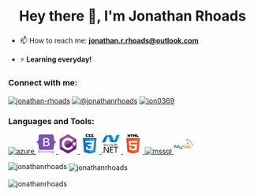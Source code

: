 <h1 align="center">Hey there 👋, I'm Jonathan Rhoads</h1>
<h3 align="center"></h3>

- 📫 How to reach me: **jonathan.r.rhoads@outlook.com**

- ⚡ **Learning everyday!**

<!--### Blogs posts
<!-- BLOG-POST-LIST:START -->
<!-- BLOG-POST-LIST:END -->


<h3 align="left">Connect with me:</h3>
<p align="left">
<a href="https://linkedin.com/in/jonathan-rhoads" target="blank"><img align="center" src="https://cdn.jsdelivr.net/npm/simple-icons@3.0.1/icons/linkedin.svg" alt="jonathan-rhoads" height="30" width="40" /></a>
<a href="https://medium.com/@jonathanrhoads" target="blank"><img align="center" src="https://cdn.jsdelivr.net/npm/simple-icons@3.0.1/icons/medium.svg" alt="@jonathanrhoads" height="30" width="40" /></a>
<a href="https://www.leetcode.com/jon0369" target="blank"><img align="center" src="https://cdn.jsdelivr.net/npm/simple-icons@3.0.1/icons/leetcode.svg" alt="jon0369" height="30" width="40" /></a>
</p>

<h3 align="left">Languages and Tools:</h3>
<p align="left"> <a href="https://azure.microsoft.com/en-in/" target="_blank"> <img src="https://www.vectorlogo.zone/logos/microsoft_azure/microsoft_azure-icon.svg" alt="azure" width="40" height="40"/> </a> <a href="https://getbootstrap.com" target="_blank"> <img src="https://raw.githubusercontent.com/devicons/devicon/master/icons/bootstrap/bootstrap-plain-wordmark.svg" alt="bootstrap" width="40" height="40"/> </a> <a href="https://www.w3schools.com/cs/" target="_blank"> <img src="https://raw.githubusercontent.com/devicons/devicon/master/icons/csharp/csharp-original.svg" alt="csharp" width="40" height="40"/> </a> <a href="https://www.w3schools.com/css/" target="_blank"> <img src="https://raw.githubusercontent.com/devicons/devicon/master/icons/css3/css3-original-wordmark.svg" alt="css3" width="40" height="40"/> </a> <a href="https://dotnet.microsoft.com/" target="_blank"> <img src="https://raw.githubusercontent.com/devicons/devicon/master/icons/dot-net/dot-net-original-wordmark.svg" alt="dotnet" width="40" height="40"/> </a> <a href="https://www.w3.org/html/" target="_blank"> <img src="https://raw.githubusercontent.com/devicons/devicon/master/icons/html5/html5-original-wordmark.svg" alt="html5" width="40" height="40"/> </a> <a href="https://www.microsoft.com/en-us/sql-server" target="_blank"> <img src="https://cdn.worldvectorlogo.com/logos/microsoft-sql-server.svg" alt="mssql" width="40" height="40"/> </a> <a href="https://www.mysql.com/" target="_blank"> <img src="https://raw.githubusercontent.com/devicons/devicon/master/icons/mysql/mysql-original-wordmark.svg" alt="mysql" width="40" height="40"/> </a> </p>

<p><img align="left" src="https://github-readme-stats.vercel.app/api/top-langs?username=jonathanrhoads&show_icons=true&locale=en&layout=compact" alt="jonathanrhoads" /></p>

<p>&nbsp;<img align="center" src="https://github-readme-stats.vercel.app/api?username=jonathanrhoads&show_icons=true&locale=en" alt="jonathanrhoads" /></p>

<p><img align="center" src="https://github-readme-streak-stats.herokuapp.com/?user=jonathanrhoads&" alt="jonathanrhoads" /></p>
</a>

<!--
**jonathanrhoads/jonathanrhoads** is a ✨ _special_ ✨ repository because its `README.md` (this file) appears on your GitHub profile.

Here are some ideas to get you started:

- 🔭 I’m currently working on ...
- 🌱 I’m currently learning ...
- 👯 I’m looking to collaborate on ...
- 🤔 I’m looking for help with ...
- 💬 Ask me about ...
- 📫 How to reach me: ...
- 😄 Pronouns: ...
- ⚡ Fun fact: ...
-->
